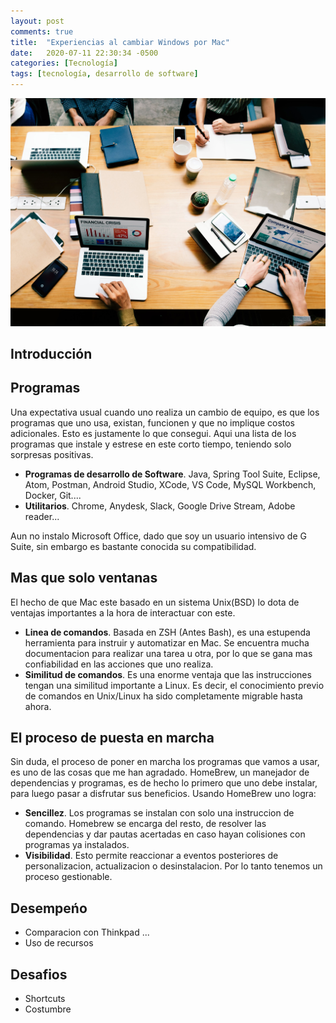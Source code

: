 ```yaml
---
layout: post
comments: true
title:  "Experiencias al cambiar Windows por Mac"
date:   2020-07-11 22:30:34 -0500
categories: [Tecnología]
tags: [tecnología, desarrollo de software]
---
```

![imagen intro](/assets/2019-09-23-Tres-pautas-innovacion-tecnologica/pexels-photo-1496191.jpeg)

## Introducción




## Programas
Una expectativa usual cuando uno realiza un cambio de equipo, es que los programas que uno usa, existan, funcionen y que no implique costos adicionales. Esto es justamente lo que consegui. Aqui una lista de los programas que instale y estrese en este corto tiempo, teniendo solo sorpresas positivas.
* **Programas de desarrollo de Software**. Java, Spring Tool Suite, Eclipse, Atom, Postman, Android Studio, XCode, VS Code, MySQL Workbench, Docker, Git....
* **Utilitarios**. Chrome, Anydesk, Slack, Google Drive Stream, Adobe reader...

Aun no instalo Microsoft Office, dado que soy un usuario intensivo de G Suite, sin embargo es bastante conocida su compatibilidad. 


## Mas que solo ventanas
El hecho de que Mac este basado en un sistema Unix(BSD) lo dota de ventajas importantes a la hora de interactuar con este. 
* **Linea de comandos**. Basada en ZSH (Antes Bash), es una estupenda herramienta para instruir y automatizar en Mac. Se encuentra mucha documentacion para realizar una tarea u otra, por lo que se gana mas confiabilidad en las acciones que uno realiza. 
* **Similitud de comandos**. Es una enorme ventaja que las instrucciones tengan una similitud importante a Linux. Es decir, el conocimiento previo de comandos en Unix/Linux ha sido completamente migrable hasta ahora. 

## El proceso de puesta en marcha
Sin duda, el proceso de poner en marcha los programas que vamos a usar, es uno de las cosas que me han agradado. HomeBrew, un manejador de dependencias y programas, es de hecho lo primero que uno debe instalar, para luego pasar a disfrutar sus beneficios. Usando HomeBrew uno logra: 
* **Sencillez**. Los programas se instalan con solo una instruccion de comando. Homebrew se encarga del resto, de resolver las dependencias y dar pautas acertadas en caso hayan colisiones con programas ya instalados. 
* **Visibilidad**. Esto permite reaccionar a eventos posteriores de personalizacion, actualizacion o desinstalacion. Por lo tanto tenemos un proceso gestionable.

## Desempeńo


- Comparacion con Thinkpad ...
- Uso de recursos

## Desafios
- Shortcuts
- Costumbre 

